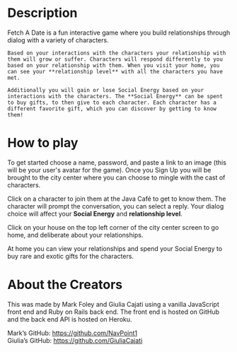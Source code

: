 # Description

Fetch A Date is a fun interactive game where you build relationships through dialog with a variety of characters. 

    Based on your interactions with the characters your relationship with them will grow or suffer. Characters will respond differently to you based on your relationship with them. When you visit your home, you can see your **relationship level** with all the characters you have met. 

    Additionally you will gain or lose Social Energy based on your interactions with the characters. The **Social Energy** can be spent to buy gifts, to then give to each character. Each character has a different favorite gift, which you can discover by getting to know them! 

# How to play

To get started choose a name, password, and paste a link to an image (this will be your user's avatar for the game). Once you Sign Up you will be brought to the city center where you can choose to mingle with the cast of characters. 

Click on a character to join them at the Java Café to get to know them. The character will prompt the conversation, you can select a reply. Your dialog choice will affect your **Social Energy** and **relationship level**. 

Click on your house on the top left corner of the city center screen to go home, and deliberate about your relationships. 

At home you can view your relationships and spend your Social Energy to buy rare and exotic gifts for the characters.  

# About the Creators

This was made by Mark Foley and Giulia Cajati using a vanilla JavaScript front end and Ruby on Rails back end. The front end is hosted on GitHub and the back end API is hosted on Heroku. 

Mark’s GitHub: https://github.com/NavPoint1  
Giulia’s GitHub: https://github.com/GiuliaCajati
